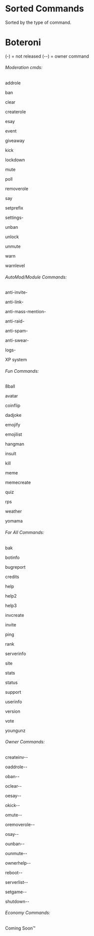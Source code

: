 # Sorted Commands

Sorted by the type of command.

# Boteroni
(-) = not released (--) = owner command

###### Moderation cmds:

addrole

ban

clear

createrole

esay

event

giveaway

kick

lockdown

mute

poll

removerole

say

setprefix

settings-

unban

unlock

unmute

warn

warnlevel

###### AutoMod/Module Commands:

anti-invite- 
 
anti-link- 

anti-mass-mention- 
 
anti-raid- 
 
anti-spam- 
 
anti-swear- 
 
logs-
 
XP system

###### Fun Commands:

8ball

avatar

coinflip

dadjoke

emojify

emojilist

hangman

insult

kill

meme

memecreate

quiz

rps

weather 

yomama

###### For All Commands:

bak

botinfo

bugreport

credits

help

help2

help3

invcreate

invite

ping

rank

serverinfo

site

stats

status

support

userinfo

version

vote

youngunz

###### Owner Commands:

createinv-- 

oaddrole-- 
  
oban-- 
  
oclear-- 
  
oesay-- 
  
okick-- 
  
omute-- 
  
oremoverole-- 
  
osay-- 
 
ounban-- 
  
ounmute-- 
  
ownerhelp-- 
  
reboot-- 

serverlist-- 
  
setgame-- 

shutdown--

###### Economy Commands:

Coming Soon™
